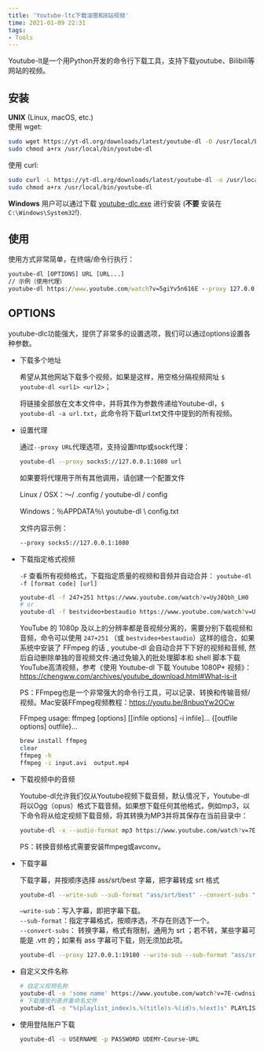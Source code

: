 ```yaml
---
title: 'Youtube-ltc下载油管和B站视频'
time: 2021-01-09 22:31
tags:
- Tools
---
```


Youtube-lt是一个用Python开发的命令行下载工具，支持下载youtube、Bilibili等网站的视频。

## 安装

**UNIX** (Linux, macOS, etc.)  
使用 wget:

```bash
sudo wget https://yt-dl.org/downloads/latest/youtube-dl -O /usr/local/bin/youtube-dl
sudo chmod a+rx /usr/local/bin/youtube-dl
```

使用 curl:

```bash
sudo curl -L https://yt-dl.org/downloads/latest/youtube-dl -o /usr/local/bin/youtube-dl
sudo chmod a+rx /usr/local/bin/youtube-dl
```

**Windows** 用户可以通过下载 [youtube-dlc.exe](https://github.com/blackjack4494/yt-dlc/releases/latest/download/youtube-dlc.exe) 进行安装 (**不要** 安装在 `C:\Windows\System32`!).

## 使用

使用方式非常简单，在终端/命令行执行：

```cmd
youtube-dl [OPTIONS] URL [URL...]
// 示例（使用代理）
youtube-dl https://www.youtube.com/watch?v=5giYv5n616E --proxy 127.0.0.1:19180
```

## OPTIONS

youtube-dlc功能强大，提供了非常多的设置选项，我们可以通过options设置各种参数。

- 下载多个地址

  希望从其他网站下载多个视频，如果是这样，用空格分隔视频网址 `$ youtube-dl <url1> <url2>`；

  将链接全部放在文本文件中，并将其作为参数传递给Youtube-dl，`$ youtube-dl -a url.txt`，此命令将下载url.txt文件中提到的所有视频。

- 设置代理

  通过`--proxy URL`代理选项，支持设置http或sock代理：

  ```bash
  youtube-dl --proxy socks5://127.0.0.1:1080 url
  ```

  如果要将代理用于所有其他调用，请创建一个配置文件

  Linux / OSX：〜/ .config / youtube-dl / config

  Windows：％APPDATA％\\ youtube-dl \\ config.txt

  文件内容示例：

  ```bash
  --proxy socks5://127.0.0.1:1080
  ```

- 下载指定格式视频

  `-F` 查看所有视频格式，下载指定质量的视频和音频并自动合并：  `youtube-dl -f [format code] [url]`

  ```bash
  youtube-dl -f 247+251 https://www.youtube.com/watch?v=UyJ8Qbh_LH0
  # or
  youtube-dl -f bestvideo+bestaudio https://www.youtube.com/watch?v=UyJ8Qbh_LH0
  ```

  YouTube 的 1080p 及以上的分辨率都是音视频分离的，需要分别下载视频和音频，命令可以使用 `247+251` （或 `bestvideo+bestaudio`）这样的组合，如果系统中安装了 FFmpeg 的话 , youtube-dl 会自动合并下下好的视频和音频, 然后自动删除单独的音视频文件:通过免输入的批处理脚本和 shell 脚本下载YouTube高清视频，参考《使用 Youtube-dl 下载 Youtube 1080P+ 视频》：https://chengww.com/archives/youtube_download.html#What-is-it

  PS：FFmpeg也是一个非常强大的命令行工具，可以记录、转换和传输音频/视频。Mac安装FFmpeg视频教程：https://youtu.be/8nbuqYw2OCw

  FFmpeg usage: ffmpeg [options] [[infile options] -i infile]... {[outfile options] outfile}...

  ```bash
  brew install ffmpeg
  clear
  ffmpeg -h
  ffmpeg -i input.avi  output.mp4
  ```

- 下载视频中的音频

  Youtube-dl允许我们仅从Youtube视频下载音频，默认情况下，Youtube-dl将以Ogg（opus）格式下载音频。如果想下载任何其他格式，例如mp3，以下命令将从给定视频下载音频，将其转换为MP3并将其保存在当前目录中：

  ```bash
  youtube-dl -x --audio-format mp3 https://www.youtube.com/watch?v=7E-cwdnsiow
  ```

  PS：转换音频格式需要安装ffmpeg或avconv。

- 下载字幕

  下载字幕，并按顺序选择 ass/srt/best 字幕，把字幕转成 srt 格式

  ```bash
  youtube-dl --write-sub --sub-format "ass/srt/best" --convert-subs "srt" "video_url"
  ```

  `—write-sub`：写入字幕，即把字幕下载。  
  `--sub-format`：指定字幕格式，按顺序选，不存在则选下一个。  
  `--convert-subs`： 转换字幕，格式有限制，通用为 srt ；若不转，某些字幕可能是 .vtt 的；如果有 ass 字幕可下载，则无须加此项。

  ```bash
  youtube-dl --proxy 127.0.0.1:19180 --write-sub --sub-format "ass/srt/best" --convert-subs "srt" https://www.youtube.com/watch?v=Q63qjIXMqwU&t=2s
  ```

  

- 自定义文件名称

  ```bash
  # 自定义视频名称
  youtube-dl -o 'some name' https://www.youtube.com/watch?v=7E-cwdnsiow
  # 下载播放列表并重命名文件
  youtube-dl -o "%(playlist_index)s.%(title)s-%(id)s.%(ext)s" PLAYLIST_URL 
  ```

- 使用登陆账户下载

  ```bash
  youtube-dl -u USERNAME -p PASSWORD UDEMY-Course-URL
  ```

  

  